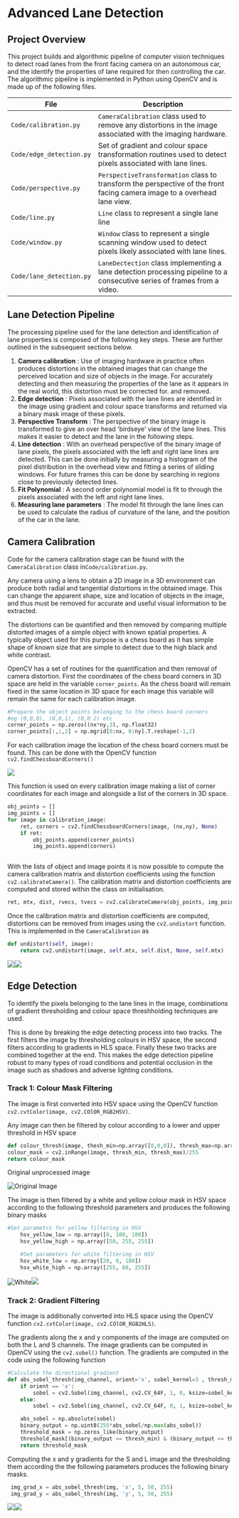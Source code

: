 # Advanced Lane Detection

## Project Overview

This project builds and algorithmic pipeline of computer vision techniques to detect road lanes from the front facing camera on an autonomous car, and the identify the properties of lane required for then controlling the car. The algorithmic pipeline is implemented in Python using OpenCV and is made up of the following files.

| File                                | Description                                                                        |
| ----------------------------------- | ---------------------------------------------------------------------------------- |
| `Code/calibration.py`      | `CameraCalibration` class used to remove any distortions in the image associated with the imaging hardware. |
| `Code/edge_detection.py`     | Set of gradient and colour space transformation routines used to detect pixels associated with lane lines. |
| `Code/perspective.py`   | `PerspectiveTransformation` class to transform the perspective of the front facing camera image to a overhead lane view. |
| `Code/line.py` | `Line` class to represent a single lane line |dete
| `Code/window.py`        | `Window` class to represent a single scanning window used to detect pixels likely associated with lane lines.|
| `Code/lane_detection.py`      | `LaneDectection` class implementing a lane detection processing pipeline to a consecutive series of frames from a video. |

## Lane Detection Pipeline

The processing pipeline used for the lane detection and identification of lane properties is composed of the following key steps. These are further outlined in the subsequent sections below.

1. **Camera calibration** :  Use of imaging hardware in practice often produces distortions in the obtained images that can change the perceived location and size of objects in the image. For accurately detecting and then measuring the properties of the lane as it appears in the real world, this distortion must be corrected for. and removed.
2. **Edge detection** : Pixels associated with the lane lines are identified in the image using gradient and colour space transforms and returned via a binary mask image of these pixels.
3. **Perspective Transform** : The perspective of the binary image is transformed to give an over head 'birdseye' view of the lane lines. This makes it easier to detect and the lane in the following steps.
4. **Line detection** : With an overhead perspective of the binary image of lane pixels, the pixels associated with the left and right lane lines are detected. This can be done initially by measuring a histogram of the pixel distribution in the overhead view and fitting a series of sliding windows. For future frames this can be done by searching in regions close to previously detected lines.
5.  **Fit Polynomial** : A second order polynomial model is fit to through the pixels associated with the left and right lane lines.
6. **Measuring lane parameters** : The model fit through the lane lines can be used to calculate the radius of curvature of the lane, and the position of the car in the lane.

## Camera Calibration

Code for the camera calibration stage can be found with the `CameraCalibration` class in`Code/calibration.py`. 

Any camera using a lens to obtain a 2D image in a 3D environment can produce both radial and tangential distortions in the obtained image. This can change the apparent shape, size and location of objects in the image, and thus must be removed for accurate and useful visual information to be extracted.

The distortions can be quantified and then removed by comparing multiple distorted images of a simple object with known spatial properties. A typically object used for this purpose is a chess board as it has simple shape of known size that are simple to detect due to the high black and white contrast.

OpenCV has a set of routines for the quantification and then removal of camera distortion. First the coordinates of the chess board corners in 3D space are held in the variable `corner_points`. As the chess board will remain fixed in the same location in 3D space for each image this variable will remain the same for each calibration image.

```python
#Prepare the object points belonging to the chess board corners
#eg (0,0,0), (0,0,1), (0,0 2) etc
corner_points = np.zeros((nx*ny,3), np.float32)
corner_points[:,:,2] = np.mgrid[0:nx, 0:ny].T.reshape(-1,2)
```

For each calibration image the location of the chess board corners must be found. This can be done with the OpenCV function `cv2.findChessboardCorners()` 

![](https://github.com/joshwadd/Advanced_Lane_Detection/blob/master/output_images/corner_detection.png?raw=true)

This function is used on every calibration image making a list of corner coordinates for each image and alongside a list of the corners in 3D space. 

```python
obj_points = []
img_points = []
for image in calibration_image:
	ret, corners = cv2.findChessboardCorners(image, (nx,ny), None)
	if ret:
		obj_points.append(corner_points)
		img_points.append(corners)
	
```

With the lists of object and image points it is now possible to compute the camera calibration matrix and distortion coefficients using the function `cv2.calibrateCamera()`.  The calibration matrix and distortion coefficients are computed and stored within the class on initialisation.


```python
ret, mtx, dist, rvecs, tvecs = cv2.calibrateCamera(obj_points, img_points, image_size, None, None)
```
Once the calibration matrix and distortion coefficients are computed, distortions can be removed from images using the `cv2.undistort` function.  This is implemented in the `CameraCalibration` as 

```python
def undistort(self, image):
	return cv2.undistort(image, self.mtx, self.dist, None, self.mtx)
```



 

![](https://github.com/joshwadd/Advanced_Lane_Detection/blob/master/output_images/original.png?raw=true)![](https://github.com/joshwadd/Advanced_Lane_Detection/blob/master/output_images/undistorted.png?raw=true)

## Edge Detection

To identify the pixels belonging to the lane lines in the image, combinations of gradient thresholding and colour space threshholding techniques are used.

This is done by breaking the edge detecting process into two tracks. The first filters the image by thresholding colours in HSV space, the second filters according to gradients in HLS space. Finally these two tracks are combined together at the end. This makes the edge detection pipeline robust to many types of road conditions and potential occlusion in the image such as shadows and adverse lighting conditions.

### Track 1: Colour Mask Filtering

The image is first converted into HSV space using the OpenCV function `cv2.cvtColor(image, cv2.COlOR_RGB2HSV)`.

Any image can then be filtered by colour according to a lower and upper threshold in HSV space

```python
def colour_thresh(image, thesh_min=np.array([0,0,0]), thresh_max=np.array([255,255,255])):
colour_mask = cv2.inRange(image, thresh_min, thresh_max)/255
return colour_mask
```

Original unprocessed image

![Original Image](https://github.com/joshwadd/Advanced_Lane_Detection/blob/master/output_images/edge_detect_orig.png?raw=true)


The image is then filtered by a white and yellow colour mask in HSV space according to the following threshold parameters and produces the following binary masks

```python
#Set parametrs for yellow filtering in HSV
    hsv_yellow_low = np.array([0, 100, 100])
    hsv_yellow_high = np.array([50, 255, 255])

    #Set parameters for white filtering in HSV
    hsv_white_low = np.array([20, 0, 180])
    hsv_white_high = np.array([255, 80, 255])
```

![White](https://github.com/joshwadd/Advanced_Lane_Detection/blob/master/output_images/yellow_filter.png?raw=true)![](https://github.com/joshwadd/Advanced_Lane_Detection/blob/master/output_images/white_filter.png?raw=true)

### Track 2: Gradient Filtering

The image is additionally converted into HLS space using the OpenCV function `cv2.cvtColor(image, cv2.COlOR_RGB2HLS)`.

The gradients along the x and y components of the image are computed on both the L and S channels. The image gradients can be computed in OpenCV using the `cv2.sobel()` function. The gradients are computed in the code using the following function

```python
#Calculate the directional gradient
def abs_sobel_thresh(img_channel, orient='x', sobel_kernel=3 , thresh_min=0, thresh_max=255):
    if orient == 'x':
        sobel = cv2.Sobel(img_channel, cv2.CV_64F, 1, 0, ksize=sobel_kernel)
    else:
        sobel = cv2.Sobel(img_channel, cv2.CV_64F, 0, 1, ksize=sobel_kernel)

    abs_sobel = np.absolute(sobel)
    binary_output = np.uint8(255*abs_sobel/np.max(abs_sobel))
    threshold_mask = np.zeros_like(binary_output)
    threshold_mask[(binary_output >= thresh_min) & (binary_output <= thresh_max)] = 1
    return threshold_mask

```

Computing the x and y gradients for the S and L image and the thresholding them according the the following parameters produces the following binary masks.

```python
 img_grad_x = abs_sobel_thresh(img, 'x', 5, 50, 255)
 img_grad_y = abs_sobel_thresh(img, 'y', 5, 50, 255)
```

![](https://github.com/joshwadd/Advanced_Lane_Detection/blob/master/output_images/grad_l_mask.png?raw=true)![](https://github.com/joshwadd/Advanced_Lane_Detection/blob/master/output_images/grad_s_mask.png?raw=true)
<!--stackedit_data:
eyJoaXN0b3J5IjpbMTgyNDE3MjI1M119
-->
